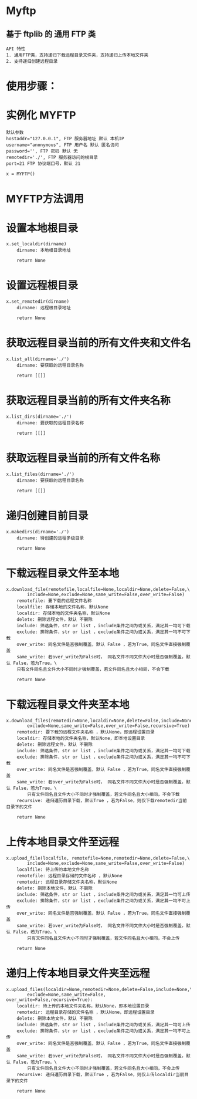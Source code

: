 # Myftp

## 基于 ftplib 的 通用 FTP 类

    API 特性
    1. 通用FTP类，支持递归下载远程目录文件夹，支持递归上传本地文件夹
    2. 支持递归创建远程目录

# 使用步骤：

  # 实例化 MYFTP

  	默认参数
    hostaddr="127.0.0.1", FTP 服务器地址 默认 本机IP
    username="anonymous", FTP 用户名 默认 匿名访问
    password='', FTP 密码 默认 无
    remotedir='./', FTP 服务器访问的根目录
    port=21 FTP 协议端口号，默认 21

    x = MYFTP()
    
# MYFTP方法调用

  # 设置本地根目录
    x.set_localdir(dirname)
    	dirname: 本地根目录地址

    	return None

  # 设置远程根目录
    x.set_remotedir(dirname)
    	dirname: 远程根目录地址

    	return None


  # 获取远程目录当前的所有文件夹和文件名
    x.list_all(dirname='./')
		dirname: 要获取的远程目录名称
		
		return [[]]

  # 获取远程目录当前的所有文件夹名称
    x.list_dirs(dirname='./')
		dirname: 要获取的远程目录名称
		
		return [[]]

  # 获取远程目录当前的所有文件名称
    x.list_files(dirname='./')
		dirname: 要获取的远程目录名称
		
		return [[]]

  # 递归创建目前目录
    x.makedirs(dirname='./')
		dirname: 待创建的远程多级目录
		
		return None


  # 下载远程目录文件至本地
    x.download_file(remotefile,localfile=None,localdir=None,delete=False,\
            include=None,exclude=None,same_write=False,over_write=False)
      	remotefile: 要下载的远程文件名称
		localfile: 存储本地的文件名称，默认None
		localdir: 存储本地的文件夹名称，默认None
		delete: 删除远程文件，默认 不删除
		include: 筛选条件，str or list ，include条件之间为或关系，满足其一均可下载
		exclude: 排除条件，str or list ，exclude条件之间为或关系，满足其一均不可下载
		over_write: 同名文件是否强制覆盖，默认 False ，若为True，同名文件直接强制覆盖
		same_write: 若over_write为False时， 同名文件不同文件大小时是否强制覆盖，默认 False，若为True，\
		只有文件同名且文件大小不同时才强制覆盖，若文件同名且大小相同，不会下载
      	
      	return None

  # 下载远程目录文件夹至本地
    x.download_files(remotedir=None,localdir=None,delete=False,include=None,\
            exclude=None,same_write=False,over_write=False,recursive=True)
        remotedir: 要下载的远程文件夹名称 ，默认None，即远程设置目录
        localdir: 存储本地的文件夹名称，默认None，即本地设置目录
        delete: 删除远程文件，默认 不删除
        include: 筛选条件，str or list ，include条件之间为或关系，满足其一均可下载
        exclude: 排除条件，str or list ，exclude条件之间为或关系，满足其一均不可下载
        over_write: 同名文件是否强制覆盖，默认 False ，若为True，同名文件直接强制覆盖
        same_write: 若over_write为False时， 同名文件不同文件大小时是否强制覆盖，默认 False，若为True，\
            只有文件同名且文件大小不同时才强制覆盖，若文件同名且大小相同，不会下载
        recursive: 递归遍历目录下载，默认True ，若为False，则仅下载remotedir当前目录下的文件

        return None

  # 上传本地目录文件至远程
    x.upload_file(localfile, remotefile=None,remotedir=None,delete=False,\
            include=None,exclude=None,same_write=False,over_write=False)
        localfile: 待上传的本地文件名称
        remotefile: 远程目录存储的文件名称 ，默认None
        remotedir: 远程目录存储文件夹名称，默认None
        delete: 删除本地文件，默认 不删除
        include: 筛选条件，str or list ，include条件之间为或关系，满足其一均可上传
        exclude: 排除条件，str or list ，exclude条件之间为或关系，满足其一均不可上传
        over_write: 同名文件是否强制覆盖，默认 False ，若为True，同名文件直接强制覆盖
        same_write: 若over_write为False时， 同名文件不同文件大小时是否强制覆盖，默认 False，若为True，\
            只有文件同名且文件大小不同时才强制覆盖，若文件同名且大小相同，不会上传

        return None

  # 递归上传本地目录文件夹至远程
    x.upload_files(localdir=None,remotedir=None,delete=False,include=None,\
            exclude=None,same_write=False, over_write=False,recursive=True):
        localdir: 待上传的本地文件夹名称，默认None，即本地设置目录
        remotedir: 远程目录存储的文件名称 ，默认None，即远程设置目录
        delete: 删除本地文件，默认 不删除
        include: 筛选条件，str or list ，include条件之间为或关系，满足其一均可上传
        exclude: 排除条件，str or list ，exclude条件之间为或关系，满足其一均不可上传
        over_write: 同名文件是否强制覆盖，默认 False ，若为True，同名文件直接强制覆盖
        same_write: 若over_write为False时， 同名文件不同文件大小时是否强制覆盖，默认 False，若为True，\
            只有文件同名且文件大小不同时才强制覆盖，若文件同名且大小相同，不会上传
        recursive: 递归遍历目录下载，默认True ，若为False，则仅上传localdir当前目录下的文件
        
        return None